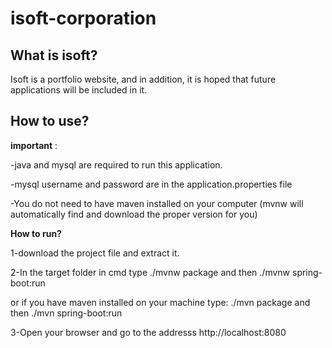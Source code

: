 # isoft-corporation


## What is isoft?


Isoft is a portfolio website, and in addition, it is hoped that future applications will be included in it.

## How to use?
**important** : 

-java and mysql are required to run this application.

-mysql username and password are in the application.properties file

-You do not need to have maven installed on your computer (mvnw will automatically find and download the proper version for you)


**How to run?**

1-download the project file and extract it.

2-In the target folder in cmd type ./mvnw package and then ./mvnw spring-boot:run  

or if you have maven installed on your machine type: ./mvn package and then ./mvn spring-boot:run

3-Open your browser and go to the addresss http://localhost:8080


